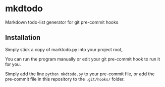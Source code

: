 mkdtodo
=======

Markdown todo-list generator for git pre-commit hooks

## Installation

Simply stick a copy of marktodo.py into your project root,

You can run the program manually or edit your git pre-commit
hook to run it for you.

Simply add the line `python mkdtodo.py` to your pre-commit file,
or add the pre-commit file in this repository to the `.git/hooks/`
folder.
